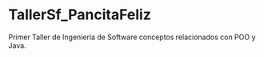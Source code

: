 # TallerSf_PancitaFeliz
Primer Taller de Ingeniería de Software conceptos relacionados con POO y Java.
